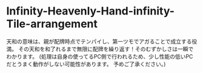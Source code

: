 # Infinity-Heavenly-Hand-infinity-Tile-arrangement
天和の意味は、親が配牌時点でテンパイし、第一ツモでアガることで成立する役満。
その天和を和了れるまで無限に配牌を繰り返す！そのむずかしさは一瞬でわかります。
(処理は自身の使ってるPC側で行われるため、少し性能の低いPCだとうまく動作がしない可能性があります。 予めご了承ください。)
